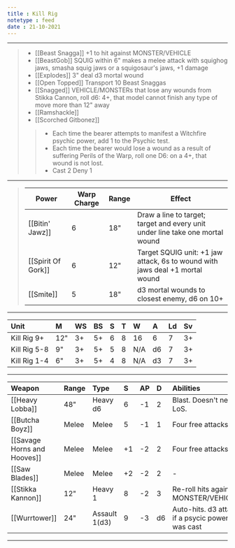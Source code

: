 ```yaml
---
title : Kill Rig
notetype : feed
date : 21-10-2021
---
```


---

> - [[Beast Snagga]] +1 to hit against MONSTER/VEHICLE
> - [[BeastGob]] SQUIG within 6" makes a melee attack with squighog jaws, smasha squig jaws or a squigosaur's jaws, +1 damage
> - [[Explodes]] 3" deal d3 mortal wound
> - [[Open Topped]] Transport 10 Beast Snaggas
> - [[Snagged]] VEHICLE/MONSTERs that lose any wounds from Stikka Cannon, roll d6: 4+, that model cannot finish any type of move more than 12" away
> - [[Ramshackle]]
> - [[Scorched Gitbonez]]
>> - Each time the bearer attempts to manifest a Witchfire psychic power, add 1 to the Psychic test.
>> - Each time the bearer would lose a wound as a result of suffering Perils of the Warp, roll one D6: on a 4+, that wound is not lost.
>> - Cast 2 Deny 1

---

> | Power              | Warp Charge | Range | Effect                                                                        |
> | ------------------ | ----------- | ----- | ----------------------------------------------------------------------------- |
> | [[Bitin' Jawz]]    | 6           | 18"   | Draw a line to target; target and every unit under line take one mortal wound |
> | [[Spirit Of Gork]] | 6           | 12"   | Target SQUIG unit: +1 jaw attack, 6s to wound with jaws deal +1 mortal wound  |
> | [[Smite]]          | 5           | 18"   | d3 mortal wounds to closest enemy, d6 on 10+                                  |

---

| Unit    | M   | WS  | BS  | S   | T   | W   | A   | Ld  | Sv  |
|:------- |:--- |:--- |:--- |:--- |:--- |:--- |:--- |:--- |:--- |
| Kill Rig 9+ | 12" | 3+ | 5+ | 6 | 8 | 16 | 6 | 7 | 3+ |
| Kill Rig 5-8 | 9" | 3+ | 5+ | 5 | 8 | N/A| d6| 7 | 3+ |
| Kill Rig 1-4 | 6" | 3+ | 5+ | 4 | 8 | N/A| d3| 7 | 3+ |

---

| Weapon                      | Range | Type          | S   | AP  | D   | Abilities                                        |
|:--------------------------- |:----- |:------------- |:--- |:--- |:--- |:------------------------------------------------ |
| [[Heavy Lobba]]             | 48"   | Heavy d6      | 6   | -1  | 2   | Blast. Doesn't need LoS.                         |
| [[Butcha Boyz]]             | Melee | Melee         | 5   | -1  | 1   | Four free attacks                                |
| [[Savage Horns and Hooves]] | Melee | Melee         | +1  | -2  | 2   | Four free attacks                                |
| [[Saw Blades]]              | Melee | Melee         | +2  | -2  | 2   | -                                                |
| [[Stikka Kannon]]           | 12"   | Heavy 1       | 8   | -2  | 3   | Re-roll hits against MONSTER/VEHICLEs            |
| [[Wurrtower]]               | 24"   | Assault 1(d3) | 9   | -3  | d6  | Auto-hits. d3 attacks if a psycic power was cast |

---